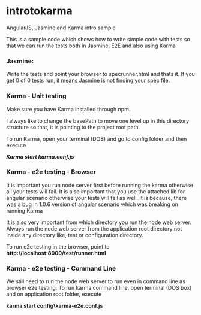 introtokarma
============

AngularJS, Jasmine and Karma intro sample

This is a sample code which shows how to write simple code with tests so that we can run the tests both in Jasmine,
E2E and also using Karma

<p><h3>Jasmine:</h3>

Write the tests and point your browser to specrunner.html and thats it.
If you get 0 of 0 tests run, it means Jasmine is not finding your spec file.

<p><h3>Karma - Unit testing </h3>
Make sure you have Karma installed through npm.

I always like to change the basePath to move one level up in this directory structure so that, it is pointing to the
project root path.

To run Karma, open your terminal (DOS) and go to config folder and then execute

<b><i>Karma start karma.conf.js</i></b>

<p><h3>Karma - e2e testing - Browser</h3>

It is important you run node server first before running the karma otherwise all your tests will fail.
It is also important that you use the attached lib for angular scenario otherwise your tests will fail as well.
It is because, there was a bug in 1.0.6 version of angular scenario which was breaking on running Karma

It is also very important from which directory you run the node web server. Always run the node web server from the
application root directory not inside any directory like, test or configuration directory.

To run e2e testing in the browser, point to <b>http://localhost:8000/test/runner.html</b>

<p><h3>Karma - e2e testing - Command Line</h3>

We still need to run the node web server to run even in command line as browser e2e testing.
To run karma command line, open terminal (DOS box) and on application root folder, execute

<b>karma start config\karma-e2e.conf.js</b>
